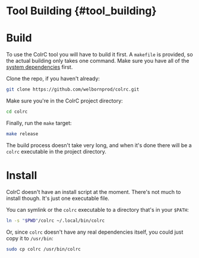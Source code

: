# Tool Building {#tool_building}

# Build

To use the ColrC tool you will have to build it first. A `makefile` is provided,
so the actual building only takes one command. Make sure you have all of the
[system dependencies](dependencies.html) first.

Clone the repo, if you haven't already:
```bash
git clone https://github.com/welbornprod/colrc.git
```

Make sure you're in the ColrC project directory:
```bash
cd colrc
```

Finally, run the `make` target:
```bash
make release
```

The build process doesn't take very long, and when it's done there will be a
`colrc` executable in the project directory.

# Install
ColrC doesn't have an install script at the moment. There's not much to install
though. It's just one executable file.

You can symlink or the `colrc` executable to a directory that's in your `$PATH`:
```bash
ln -s "$PWD"/colrc ~/.local/bin/colrc
```

Or, since `colrc` doesn't have any real dependencies itself, you could just
copy it to `/usr/bin`:
```bash
sudo cp colrc /usr/bin/colrc
```

